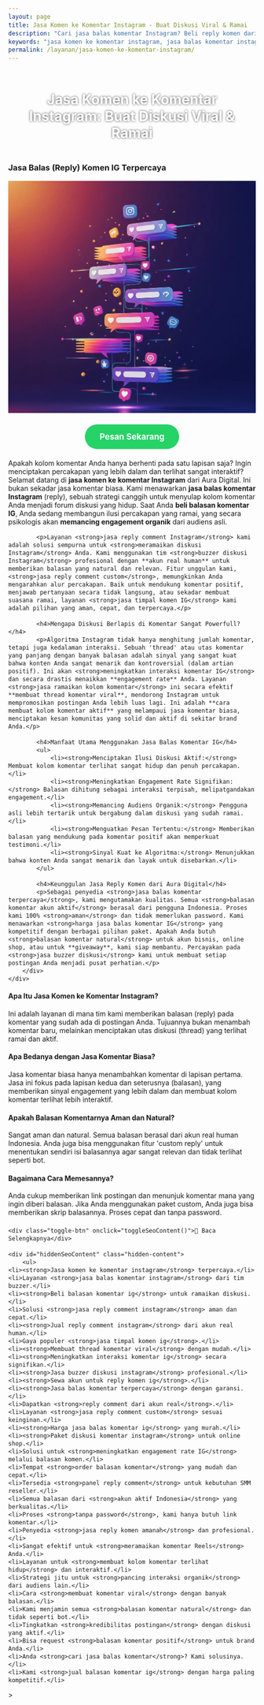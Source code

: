 ```yaml
---
layout: page
title: Jasa Komen ke Komentar Instagram - Buat Diskusi Viral & Ramai
description: "Cari jasa balas komentar Instagram? Beli reply komen dari akun real untuk ramaikan diskusi & pancing interaksi. Layanan buzzer komentar terpercaya untuk buat thread viral."
keywords: "jasa komen ke komentar instagram, jasa balas komentar instagram, jasa reply comment instagram, beli balasan komentar ig, jual reply comment instagram, jasa timpal komen ig, jasa ramaikan diskusi instagram, membuat thread komentar viral, meningkatkan interaksi komentar ig, memancing engagement organik, cara membuat kolom komentar aktif, jasa buzzer diskusi instagram, tim buzzer untuk balas komen, sewa akun untuk reply komen ig, jasa panel reply comment, jasa balas komentar terpercaya, reply comment dari akun real, balasan komentar akun aktif, jasa reply ig aman, jasa reply comment custom"
permalink: /layanan/jasa-komen-ke-komentar-instagram/
---
```


<script type="application/ld+json">
{
  "@context": "https://schema.org",
  "@graph": [
    {
      "@type": "WebSite",
      "@id": "https://auradigital.id/#website",
      "url": "https://auradigital.id/",
      "name": "auradigital.id"
    },
    {
      "@type": "WebPage",
      "@id": "https://auradigital.id/layanan/jasa-komen-ke-komentar-instagram/#webpage",
      "url": "https://auradigital.id/layanan/jasa-komen-ke-komentar-instagram/",
      "name": "Jasa Balas Komentar Instagram | Buat Diskusi Terlihat Ramai",
      "isPartOf": {
        "@id": "https://auradigital.id/#website"
      },
      "breadcrumb": {
        "@id": "https://auradigital.id/layanan/jasa-komen-ke-komentar-instagram/#breadcrumb"
      },
      "description": "Butuh jasa balas komentar (reply) di Instagram? Kami adalah solusi untuk membuat diskusi di kolom komentar Anda terlihat ramai dan aktif. Layanan buzzer terpercaya untuk memancing interaksi dan membuat thread komen viral."
    },
    {
      "@type": "Service",
      "name": "Jasa Komen ke Komentar (Reply) Instagram",
      "serviceType": "Social Media Engagement",
      "provider": {
        "@type": "WebSite",
        "name": "auradigital.id",
        "url": "https://auradigital.id/"
      },
      "areaServed": {
        "@type": "Country",
        "name": "Indonesia"
      },
      "description": "Jasa balas komentar (reply) Instagram dari akun real human untuk membuat diskusi di kolom komentar Anda menjadi viral. Layanan terpercaya untuk memancing interaksi dan meningkatkan engagement rate."
    },
    {
      "@type": "Product",
      "name": "Paket Balasan Komentar Instagram",
      "image": "https://raw.githubusercontent.com/AzkaAtta/azkaatta.github.io/main/image/jasa-komen-ke-komentar-instagram.webp",
      "description": "Beli paket balasan (reply) untuk komentar di Instagram. Dikerjakan oleh tim buzzer profesional untuk membuat thread diskusi terlihat ramai, aktif, dan memancing interaksi organik. Solusi aman dan cepat.",
      "brand": {
        "@type": "Brand",
        "name": "auradigital.id"
      },
      "offers": {
        "@type": "Offer",
        "priceCurrency": "IDR",
        "price": "3000",
        "availability": "https://schema.org/InStock",
        "url": "https://auradigital.id/layanan/jasa-komen-ke-komentar-instagram/"
      }
    },
    {
      "@type": "BreadcrumbList",
      "@id": "https://auradigital.id/layanan/jasa-komen-ke-komentar-instagram/#breadcrumb",
      "itemListElement": [
        {
          "@type": "ListItem",
          "position": 1,
          "name": "Home",
          "item": "https://auradigital.id/"
        },
        {
          "@type": "ListItem",
          "position": 2,
          "name": "Layanan",
          "item": "https://auradigital.id/layanan/"
        },
        {
          "@type": "ListItem",
          "position": 3,
          "name": "Jasa Komen ke Komentar Instagram",
          "item": "https://auradigital.id/layanan/jasa-komen-ke-komentar-instagram/"
        }
      ]
    },
    {
      "@type": "FAQPage",
      "mainEntity": [
        {
          "@type": "Question",
          "name": "Apa itu Jasa Komen ke Komentar Instagram?",
          "acceptedAnswer": {
            "@type": "Answer",
            "text": "Ini adalah layanan di mana tim kami memberikan balasan (reply) pada komentar yang sudah ada di postingan Instagram Anda untuk menciptakan ilusi diskusi yang ramai dan aktif, seolah-olah terjadi percakapan mendalam."
          }
        },
        {
          "@type": "Question",
          "name": "Apa manfaat utama dari layanan ini?",
          "acceptedAnswer": {
            "@type": "Answer",
            "text": "Manfaat utamanya adalah meningkatkan engagement rate secara signifikan dan membuat kolom komentar Anda terlihat sangat hidup. Ini akan memancing pengguna organik untuk ikut berdiskusi dan memberi sinyal kuat pada algoritma."
          }
        },
        {
          "@type": "Question",
          "name": "Apakah balasan komentarnya aman dan natural?",
          "acceptedAnswer": {
            "@type": "Answer",
            "text": "Sangat aman dan natural. Semua balasan berasal dari akun real human Indonesia. Anda juga bisa menggunakan fitur 'custom reply' untuk menentukan sendiri isi balasannya agar sangat relevan."
          }
        }
      ]
    }
  ]
}
</script>

<h1 style="text-align: center; color: #fff; text-shadow: 0 0 4px rgba(0,0,0,0.7); padding: 20px 15px;">
    Jasa Komen ke Komentar Instagram: Buat Diskusi Viral & Ramai
</h1>

<div class="jasa-top-komen-tiktok-container">
    <div class="service-card" id="jasa-komen-ke-komentar-instagram-card" onclick="toggleService(this)">
        <h3>Jasa Balas (Reply) Komen IG Terpercaya</h3>
        <img src="https://raw.githubusercontent.com/AzkaAtta/azkaatta.github.io/main/image/jasa-komen-ke-komentar-instagram.webp" alt="Jasa Balas Komentar Instagram untuk Diskusi Viral" style="max-width:100%; height:auto;" loading="lazy">
        <a href="https://wa.me/62895402343693?text=Halo,%20saya%20tertarik%20dengan%20Jasa%20Komen%20ke%20Komentar%20Instagram.%20Bisa%20info%20lebih%20lanjut?" target="_blank" class="whatsapp-button" style="display: block; width: fit-content; margin: 20px auto; padding: 15px 30px; background-color: #25D366; color: white; text-align: center; text-decoration: none; border-radius: 50px; font-size: 1.2em; font-weight: bold; transition: background-color 0.3s ease;">
            Pesan Sekarang
        </a>
        <div class="service-description">
            <p>Apakah kolom komentar Anda hanya berhenti pada satu lapisan saja? Ingin menciptakan percakapan yang lebih dalam dan terlihat sangat interaktif? Selamat datang di <strong>jasa komen ke komentar Instagram</strong> dari Aura Digital. Ini bukan sekadar jasa komentar biasa. Kami menawarkan <strong>jasa balas komentar Instagram</strong> (reply), sebuah strategi canggih untuk menyulap kolom komentar Anda menjadi forum diskusi yang hidup. Saat Anda <strong>beli balasan komentar IG</strong>, Anda sedang membangun ilusi percakapan yang ramai, yang secara psikologis akan <strong>memancing engagement organik</strong> dari audiens asli.</p>

            <p>Layanan <strong>jasa reply comment Instagram</strong> kami adalah solusi sempurna untuk <strong>meramaikan diskusi Instagram</strong> Anda. Kami menggunakan tim <strong>buzzer diskusi Instagram</strong> profesional dengan **akun real human** untuk memberikan balasan yang natural dan relevan. Fitur unggulan kami, <strong>jasa reply comment custom</strong>, memungkinkan Anda mengarahkan alur percakapan. Baik untuk mendukung komentar positif, menjawab pertanyaan secara tidak langsung, atau sekadar membuat suasana ramai, layanan <strong>jasa timpal komen IG</strong> kami adalah pilihan yang aman, cepat, dan terpercaya.</p>

            <h4>Mengapa Diskusi Berlapis di Komentar Sangat Powerfull?</h4>
            <p>Algoritma Instagram tidak hanya menghitung jumlah komentar, tetapi juga kedalaman interaksi. Sebuah 'thread' atau utas komentar yang panjang dengan banyak balasan adalah sinyal yang sangat kuat bahwa konten Anda sangat menarik dan kontroversial (dalam artian positif). Ini akan <strong>meningkatkan interaksi komentar IG</strong> dan secara drastis menaikkan **engagement rate** Anda. Layanan <strong>jasa ramaikan kolom komentar</strong> ini secara efektif **membuat thread komentar viral**, mendorong Instagram untuk mempromosikan postingan Anda lebih luas lagi. Ini adalah **cara membuat kolom komentar aktif** yang melampaui jasa komentar biasa, menciptakan kesan komunitas yang solid dan aktif di sekitar brand Anda.</p>

            <h4>Manfaat Utama Menggunakan Jasa Balas Komentar IG</h4>
            <ul>
                <li><strong>Menciptakan Ilusi Diskusi Aktif:</strong> Membuat kolom komentar terlihat sangat hidup dan penuh percakapan.</li>
                <li><strong>Meningkatkan Engagement Rate Signifikan:</strong> Balasan dihitung sebagai interaksi terpisah, melipatgandakan engagement.</li>
                <li><strong>Memancing Audiens Organik:</strong> Pengguna asli lebih tertarik untuk bergabung dalam diskusi yang sudah ramai.</li>
                <li><strong>Menguatkan Pesan Tertentu:</strong> Memberikan balasan yang mendukung pada komentar positif akan memperkuat testimoni.</li>
                <li><strong>Sinyal Kuat ke Algoritma:</strong> Menunjukkan bahwa konten Anda sangat menarik dan layak untuk disebarkan.</li>
            </ul>

            <h4>Keunggulan Jasa Reply Komen dari Aura Digital</h4>
            <p>Sebagai penyedia <strong>jasa balas komentar terpercaya</strong>, kami mengutamakan kualitas. Semua <strong>balasan komentar akun aktif</strong> berasal dari pengguna Indonesia. Proses kami 100% <strong>aman</strong> dan tidak memerlukan password. Kami menawarkan <strong>harga jasa balas komentar IG</strong> yang kompetitif dengan berbagai pilihan paket. Apakah Anda butuh <strong>balasan komentar natural</strong> untuk akun bisnis, online shop, atau untuk **giveaway**, kami siap membantu. Percayakan pada <strong>jasa buzzer diskusi</strong> kami untuk membuat setiap postingan Anda menjadi pusat perhatian.</p>
        </div>
    </div>
</div>

<style>
  /* Struktur CSS Anda tidak diubah */
</style>

<div class="accordion">
  <div class="accordion-item">
    <div class="accordion-title"><h4>Apa Itu Jasa Komen ke Komentar Instagram?</h4></div>
    <div class="accordion-content">
      Ini adalah layanan di mana tim kami memberikan balasan (reply) pada komentar yang sudah ada di postingan Anda. Tujuannya bukan menambah komentar baru, melainkan menciptakan utas diskusi (thread) yang terlihat ramai dan aktif.
    </div>
  </div>

  <div class="accordion-item">
    <div class="accordion-title"><h4>Apa Bedanya dengan Jasa Komentar Biasa?</h4></div>
    <div class="accordion-content">
      Jasa komentar biasa hanya menambahkan komentar di lapisan pertama. Jasa ini fokus pada lapisan kedua dan seterusnya (balasan), yang memberikan sinyal engagement yang lebih dalam dan membuat kolom komentar terlihat lebih interaktif.
    </div>
  </div>

  <div class="accordion-item">
    <div class="accordion-title"><h4>Apakah Balasan Komentarnya Aman dan Natural?</h4></div>
    <div class="accordion-content">
      Sangat aman dan natural. Semua balasan berasal dari akun real human Indonesia. Anda juga bisa menggunakan fitur 'custom reply' untuk menentukan sendiri isi balasannya agar sangat relevan dan tidak terlihat seperti bot.
    </div>
  </div>
  
  <div class="accordion-item">
    <div class="accordion-title"><h4>Bagaimana Cara Memesannya?</h4></div>
    <div class="accordion-content">
      Anda cukup memberikan link postingan dan menunjuk komentar mana yang ingin diberi balasan. Jika Anda menggunakan paket custom, Anda juga bisa memberikan skrip balasannya. Proses cepat dan tanpa password.
    </div>
  </div>
</div>

<script>
  // Struktur JS Anda tidak diubah
</script>


<style>
  /* Struktur CSS Anda tidak diubah */
</style>

<div class="toggle-container">

    <div class="toggle-btn" onclick="toggleSeoContent()">📌 Baca Selengkapnya</div>
    
    <div id="hiddenSeoContent" class="hidden-content">
        <ul>
    <li><strong>Jasa komen ke komentar instagram</strong> terpercaya.</li>
    <li>Layanan <strong>jasa balas komentar instagram</strong> dari tim buzzer.</li>
    <li><strong>Beli balasan komentar ig</strong> untuk ramaikan diskusi.</li>
    <li>Solusi <strong>jasa reply comment instagram</strong> aman dan cepat.</li>
    <li><strong>Jual reply comment instagram</strong> dari akun real human.</li>
    <li>Gaya populer <strong>jasa timpal komen ig</strong>.</li>
    <li><strong>Membuat thread komentar viral</strong> dengan mudah.</li>
    <li><strong>Meningkatkan interaksi komentar ig</strong> secara signifikan.</li>
    <li><strong>Jasa buzzer diskusi instagram</strong> profesional.</li>
    <li><strong>Sewa akun untuk reply komen ig</strong>.</li>
    <li><strong>Jasa balas komentar terpercaya</strong> dengan garansi.</li>
    <li>Dapatkan <strong>reply comment dari akun real</strong>.</li>
    <li>Layanan <strong>jasa reply comment custom</strong> sesuai keinginan.</li>
    <li><strong>Harga jasa balas komentar ig</strong> yang murah.</li>
    <li><strong>Paket diskusi komentar instagram</strong> untuk online shop.</li>
    <li>Solusi untuk <strong>meningkatkan engagement rate IG</strong> melalui balasan komen.</li>
    <li>Tempat <strong>order balasan komentar</strong> yang mudah dan cepat.</li>
    <li>Tersedia <strong>panel reply comment</strong> untuk kebutuhan SMM reseller.</li>
    <li>Semua balasan dari <strong>akun aktif Indonesia</strong> yang berkualitas.</li>
    <li>Proses <strong>tanpa password</strong>, kami hanya butuh link komentar.</li>
    <li>Penyedia <strong>jasa reply komen amanah</strong> dan profesional.</li>
    <li>Sangat efektif untuk <strong>meramaikan komentar Reels</strong> Anda.</li>
    <li>Layanan untuk <strong>membuat kolom komentar terlihat hidup</strong> dan interaktif.</li>
    <li>Strategi jitu untuk <strong>pancing interaksi organik</strong> dari audiens lain.</li>
    <li>Cara <strong>membuat komentar viral</strong> dengan banyak balasan.</li>
    <li>Kami menjamin semua <strong>balasan komentar natural</strong> dan tidak seperti bot.</li>
    <li>Tingkatkan <strong>kredibilitas postingan</strong> dengan diskusi yang aktif.</li>
    <li>Bisa request <strong>balasan komentar positif</strong> untuk brand Anda.</li>
    <li>Anda <strong>cari jasa balas komentar</strong>? Kami solusinya.</li>
    <li>Kami <strong>jual balasan komentar ig</strong> dengan harga paling kompetitif.</li>
</ul>
    </div>
</div>

<style>
    .toggle-container {
        margin-top: 20px; 
    }
    .toggle-btn {
        cursor: pointer;
        /* Warna tombol diubah agar kontras dengan background gelap */
        color: #67e8f9; /* Biru Cyan Terang */
        text-decoration: underline;
        display: inline-block;
        font-weight: bold;
        text-shadow: 0 1px 2px rgba(0,0,0,0.5);
    }
    .hidden-content {
        /* KUNCI #1: Konten disembunyikan di awal */
        display: none; 
        
        /* KUNCI #2: Style diubah menjadi transparan & teks putih */
        background: rgba(0, 0, 0, 0.25); /* Background semi-transparan gelap */
        backdrop-filter: blur(8px);
        color: #ffffff; /* Warna teks utama menjadi putih */
        border: 1px solid rgba(255, 255, 255, 0.15); /* Border efek kaca */
        
        margin-top: 15px;
        padding: 20px;
        border-radius: 12px;
        text-shadow: 0 1px 2px rgba(0,0,0,0.5); /* Bayangan agar teks mudah dibaca */
    }
    .hidden-content ul {
        margin: 0;
        padding-left: 20px;
    }
    .hidden-content li {
        margin-bottom: 8px;
    }
    .hidden-content strong {
        color: #93c5fd; /* Warna biru muda untuk keyword */
    }
</style>>

<script>
    function toggleSeoContent() {
        var content = document.getElementById("hiddenSeoContent");
        var button = document.querySelector(".toggle-btn");
        
        // Cek apakah konten sedang tersembunyi atau tidak
        if (content.style.display === "none" || content.style.display === "") {
            content.style.display = "block";
            button.textContent = "📌 Tutup Selengkapnya";
        } else {
            content.style.display = "none";
            button.textContent = "📌 Baca Selengkapnya";
        }
    }
</script>
<script>
    // Struktur JS Anda tidak diubah
</script>

